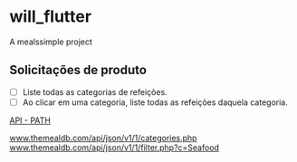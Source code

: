 # will_flutter

A mealssimple project

## Solicitações de produto

-[ ] Liste todas as categorias de refeições.
-[ ] Ao clicar em uma categoria, liste todas as refeições daquela categoria.

[API - PATH](https://www.themealdb.com/)

www.themealdb.com/api/json/v1/1/categories.php
www.themealdb.com/api/json/v1/1/filter.php?c=Seafood
